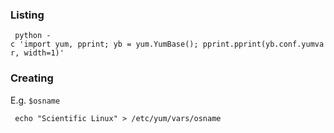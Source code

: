 ### Listing

` python -c 'import yum, pprint; yb = yum.YumBase(); pprint.pprint(yb.conf.yumvar, width=1)'`

### Creating

E.g. `$osname`

` echo "Scientific Linux" > /etc/yum/vars/osname`



